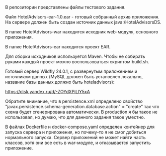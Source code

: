 В репозитории представлены файлы тестового задания.

Файл HotelAdvisors-ear-1.0.ear - готовый собранный архив приложения. На сервере должен быть создан источник данных java:/HotelAdvisorsDS.

В папке HotelAdvisors-war находится исходник web-модуля, основного приложения.

В папке HotelAdvisors-ear находится проект EAR.

Для сборки исходников используется Maven. Чтобы не собирать руками каждый проект можно воспользоваться скриптом build.sh.

Готовый сервер Wildfly 24.0.1, с развернутым приложением и источником данных (MySQL должен быть установлен локально, название базы данных должно быть hoteladvisors):

https://disk.yandex.ru/d/-ZOYdXPiLlY5xA

Обратите внимание, что в persistence.xml определено свойство "javax.persistence.schema-generation.database.action" = "create" так что схема будет сгенерирована автоматически. В production я бы такое не использовал, но думаю, что для данного задания такое уместно.

В файлах Dockerfile и docker-compose.yaml определен контейнер для запуска сервера и приложения, но почему-то я не смог добиться нормального запуска. Сервер приложений не может найти часть классов, хотя они все есть в war-модуле, и отказывается запустить приложение.
